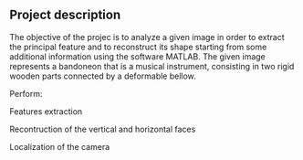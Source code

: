 ## Project description

The objective of the projec is to analyze a given image in order to extract the principal feature and
to reconstruct its shape starting from some additional information using the software MATLAB.
The given image represents a bandoneon that is a musical instrument, consisting in two rigid wooden
parts connected by a deformable bellow.

Perform:

  Features extraction
  
  Recontruction of the vertical and horizontal faces
  
  Localization of the camera 
